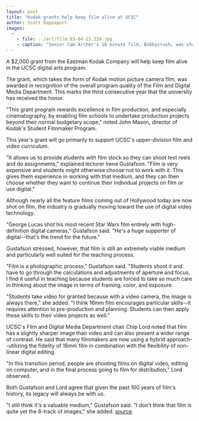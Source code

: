 ```yaml
---
layout: post
title: "Kodak grants help keep film alive at UCSC"
author: Scott Rappaport
images:
  -
    - file: ../art/film.03-04-21.224.jpg
    - caption: "Senior Cam Archer's 10 minute film, Bobbycrush, was shot in 16mm Kodak stock, processed, and then transferred to video."
---
```


A $2,000 grant from the Eastman Kodak Company will help keep film alive in the UCSC digital arts program.

The grant, which takes the form of Kodak motion picture camera film, was awarded in recognition of the overall program quality of the Film and Digital Media Department. This marks the third consecutive year that the university has received the honor.  

"This grant program rewards excellence in film production, and especially cinematography, by enabling film schools to undertake production projects beyond their normal budgetary scope," noted John Mason, director of Kodak's Student Filmmaker Program.   

This year's grant will go primarily to support UCSC's upper-division film and video curriculum.   

"It allows us to provide students with film stock so they can shoot test reels and do assignments," explained lecturer Irene Gustafson. "Film is very expensive and students might otherwise choose not to work with it. This gives them experience in working with that medium, and they can then choose whether they want to continue their individual projects on film or use digital."  

Although nearly all the feature films coming out of Hollywood today are now shot on film, the industry is gradually moving toward the use of digital video technology.  

"George Lucas shot his most recent Star Wars film entirely with high-definition digital cameras," Gustafson said. "He's a huge supporter of digital--that's the trend for the future."  

Gustafson stressed, however, that film is still an extremely viable medium and particularly well suited for the teaching process.  

"Film is a photographic process," Gustafson said. "Students shoot it and have to go through the calculations and adjustments of aperture and focus. I find it useful in teaching because students are forced to take so much care in thinking about the image in terms of framing, color, and exposure.  

"Students take video for granted because with a video camera, the image is always there," she added. "I think 16mm film encourages particular skills--it requires attention to pre-production and planning. Students can then apply these skills to their video projects as well."  

UCSC's Film and Digital Media Department chair Chip Lord noted that film has a slightly sharper image than video and can also present a wider range of contrast. He said that many filmmakers are now using a hybrid approach--utilizing the fidelity of 16mm film in combination with the flexibility of non-linear digital editing.   

"In this transition period, people are shooting films on digital video, editing on computer, and in the final process going to film for distribution," Lord observed.  

Both Gustafson and Lord agree that given the past 100 years of film's history, its legacy will always be with us.   

"I still think it's a valuable medium," Gustafson said. "I don't think that film is quite yet the 8-track of images," she added.
[source](http://www1.ucsc.edu/currents/02-03/04-21/kodak.html%20copy "Permalink to kodak")
